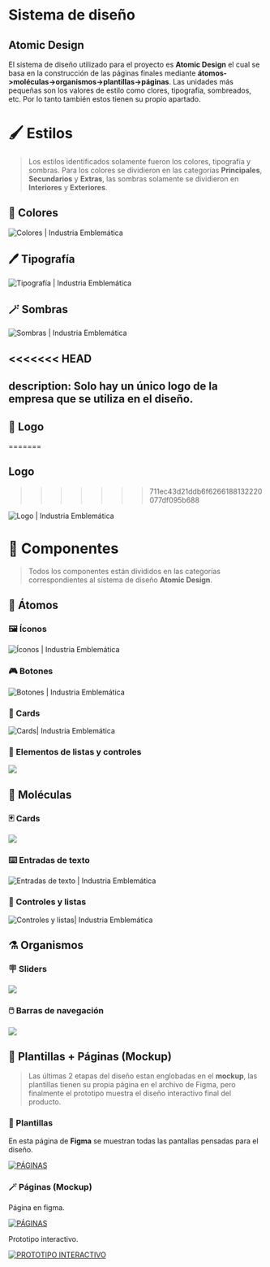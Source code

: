 # Sistema de diseño

## Atomic Design

El sistema de diseño utilizado para el proyecto es **Atomic Design** el cual se basa en la construcción de las páginas finales mediante **átomos->moléculas->organismos->plantillas->páginas**. Las unidades más pequeñas son los valores de estilo como clores, tipografía, sombreados, etc. Por lo tanto también estos tienen su propio apartado.

# 🖌 Estilos

> Los estilos identificados solamente fueron los colores, tipografía y sombras. Para los colores se dividieron en las categorías **Principales**, **Secundarios** y **Extras**, las sombras solamente se dividieron en **Interiores** y **Exteriores**.

## 🎨 Colores

![Colores | Industria Emblemática](.gitbook/assets/Colores.svg)

## 🖊️ Tipografía

![Tipografía | Industria Emblemática](.gitbook/assets/Tipografía.svg)

## 🪄 Sombras

![Sombras | Industria Emblemática](<.gitbook/assets/Sombras 🔮 (1).svg>)

<<<<<<< HEAD
---
description: Solo hay un único logo de la empresa que se utiliza en el diseño.
---

## 🎴 Logo
=======
## Logo
>>>>>>> 711ec43d21ddb6f6266188132220077df095b688

![Logo | Industria Emblemática](.gitbook/assets/ie.svg)

# 🧩  Componentes

> Todos los componentes están divididos en las categorías correspondientes al sistema de diseño **Atomic Design**.

## 🧫 Átomos

### 🖼️ Íconos

![Íconos | Industria Emblemática](<.gitbook/assets/Íconos 🖼️.svg>)

### 🎮 Botones

![Botones | Industria Emblemática](<.gitbook/assets/Botones 🎮.svg>)

### 📸 Cards

![Cards| Industria Emblemática](<.gitbook/assets/Cards 📸.svg>)

### 📝️ Elementos de listas y controles

![](<.gitbook/assets/Elementos de listas & controles 📝️.svg>)

## 🧬 Moléculas

### 🃏 Cards

![](<.gitbook/assets/Cards 🎴.svg>)

### ⌨️️️ Entradas de texto

![Entradas de texto | Industria Emblemática](<.gitbook/assets/Entradas de texto ⌨️.svg>)

### 📝 Controles y listas

![Controles y listas| Industria Emblemática](<.gitbook/assets/Controles & Listas 📝.svg>)

## ⚗️ Organismos

### 🪧 Sliders

![](<.gitbook/assets/Sliders 🪧.svg>)

### 🖱️ Barras de navegación
![](<.gitbook/assets/Barras de navegación 🖱️.svg>)

## 📃 Plantillas + Páginas (Mockup)

> Las últimas 2 etapas del diseño estan englobadas en el **mockup**, las plantillas tienen su propia página en el archivo de Figma, pero finalmente el prototipo muestra el diseño interactivo final del producto.

### 🧱 Plantillas

En esta página de **Figma** se muestran todas las pantallas pensadas para el diseño.

[![PÁGINAS](./.gitbook/assets/Plantillas.png)](https://www.figma.com/file/4th7Y10THp7pcaydZHEvAE/Dise%C3%B1o?node-id=455:3745)

### 🪄 Páginas (Mockup)

Página en figma.

[![PÁGINAS](./.gitbook/assets/Páginas.png)](https://www.figma.com/file/4th7Y10THp7pcaydZHEvAE/Dise%C3%B1o?node-id=550:24445)

Prototipo interactivo.

[![PROTOTIPO INTERACTIVO](./.gitbook/assets/Prototipo.png)](https://www.figma.com/proto/4th7Y10THp7pcaydZHEvAE/Dise%C3%B1o?node-id=550:24447&page-id=550:24445&scaling=contain&starting-point-node-id=558:29485&viewport=880,1106,1.02)

